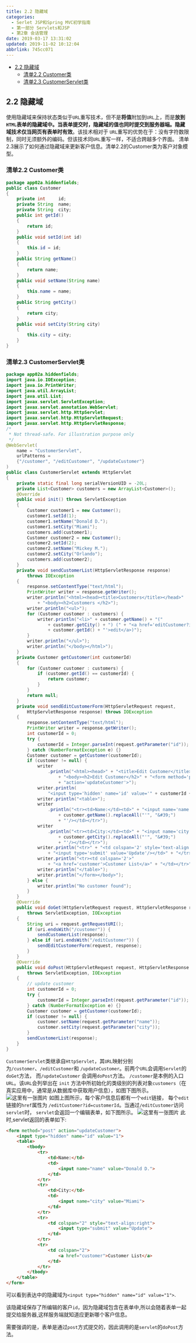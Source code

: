 ```yaml
---
title: 2.2 隐藏域
categories: 
  - Serlet JSP和Spring MVC初学指南
  - 第一部分 Servlets和JSP
  - 第2章 会话管理
date: 2019-03-17 13:31:02
updated: 2019-11-02 10:12:04
abbrlink: 745cc071
---
```

<div id='my_toc'>

- [2.2 隐藏域](/JavaReadingNotes/745cc071/#2-2-隐藏域)
    - [清单2.2 Customer类](/JavaReadingNotes/745cc071/#清单2-2-Customer类)
    - [清单2.3 CustomerServlet类](/JavaReadingNotes/745cc071/#清单2-3-CustomerServlet类)

</div>
<!--more-->
<script>if (navigator.platform.toLowerCase() == 'win32'){document.getElementById('my_toc').style.display = 'none';}</script>

<!--end-->
## 2.2 隐藏域 ##
使用隐藏域来保持状态类似于`URL`重写技术，但不是**将值**附加到`URL`上，而是**放到`HTML`表单的隐藏域中。当表单提交时，隐藏域的值也同时提交到服务器端。隐藏域技术仅当网页有表单时有效**。该技术相对于 `URL`重写的优势在于：没有字符数限制，同时无须额外的编码。但该技术同`URL`重写一样，不适合跨越多个界面。
清单2.3展示了如何通过隐藏域来更新客户信息。清单2.2的Customer类为客户对象模型。
### 清单2.2 Customer类 ###
```java
package app02a.hiddenfields;
public class Customer
{
	private int		id;
	private String	name;
	private String	city;
	public int getId()
	{
		return id;
	}
	public void setId(int id)
	{
		this.id = id;
	}
	public String getName()
	{
		return name;
	}
	public void setName(String name)
	{
		this.name = name;
	}
	public String getCity()
	{
		return city;
	}
	public void setCity(String city)
	{
		this.city = city;
	}
}
```
### 清单2.3 CustomerServlet类 ###
```java
package app02a.hiddenfields;
import java.io.IOException;
import java.io.PrintWriter;
import java.util.ArrayList;
import java.util.List;
import javax.servlet.ServletException;
import javax.servlet.annotation.WebServlet;
import javax.servlet.http.HttpServlet;
import javax.servlet.http.HttpServletRequest;
import javax.servlet.http.HttpServletResponse;
/*
 * Not thread-safe. For illustration purpose only
 */
@WebServlet(
	name = "CustomerServlet",
	urlPatterns =
	{"/customer", "/editCustomer", "/updateCustomer"}
)
public class CustomerServlet extends HttpServlet
{
	private static final long serialVersionUID = -20L;
	private List<Customer> customers = new ArrayList<Customer>();
	@Override
	public void init() throws ServletException
	{
		Customer customer1 = new Customer();
		customer1.setId(1);
		customer1.setName("Donald D.");
		customer1.setCity("Miami");
		customers.add(customer1);
		Customer customer2 = new Customer();
		customer2.setId(2);
		customer2.setName("Mickey M.");
		customer2.setCity("Orlando");
		customers.add(customer2);
	}
	private void sendCustomerList(HttpServletResponse response)
		throws IOException
	{
		response.setContentType("text/html");
		PrintWriter writer = response.getWriter();
		writer.println("<html><head><title>Customers</title></head>"
			+ "<body><h2>Customers </h2>");
		writer.println("<ul>");
		for (Customer customer : customers) {
			writer.println("<li>" + customer.getName() + "("
				+ customer.getCity() + ") (" + "<a href='editCustomer?id="
				+ customer.getId() + "'>edit</a>)");
		}
		writer.println("</ul>");
		writer.println("</body></html>");
	}
	private Customer getCustomer(int customerId)
	{
		for (Customer customer : customers) {
			if (customer.getId() == customerId) {
				return customer;
			}
		}
		return null;
	}
	private void sendEditCustomerForm(HttpServletRequest request,
		HttpServletResponse response) throws IOException
	{
		response.setContentType("text/html");
		PrintWriter writer = response.getWriter();
		int customerId = 0;
		try {
			customerId = Integer.parseInt(request.getParameter("id"));
		} catch (NumberFormatException e) {}
		Customer customer = getCustomer(customerId);
		if (customer != null) {
			writer
				.println("<html><head>" + "<title>Edit Customer</title></head>"
					+ "<body><h2>Edit Customer</h2>" + "<form method='post' "
					+ "action='updateCustomer'>");
			writer.println(
				"<input type='hidden' name='id' value='" + customerId + "'/>");
			writer.println("<table>");
			writer
				.println("<tr><td>Name:</td><td>" + "<input name='name' value='"
					+ customer.getName().replaceAll("'", "&#39;")
					+ "'/></td></tr>");
			writer
				.println("<tr><td>City:</td><td>" + "<input name='city' value='"
					+ customer.getCity().replaceAll("'", "&#39;")
					+ "'/></td></tr>");
			writer.println("<tr>" + "<td colspan='2' style='text-align:right'>"
				+ "<input type='submit' value='Update'/></td>" + "</tr>");
			writer.println("<tr><td colspan='2'>"
				+ "<a href='customer'>Customer List</a>" + "</td></tr>");
			writer.println("</table>");
			writer.println("</form></body>");
		} else {
			writer.println("No customer found");
		}
	}
	@Override
	public void doGet(HttpServletRequest request, HttpServletResponse response)
		throws ServletException, IOException
	{
		String uri = request.getRequestURI();
		if (uri.endsWith("/customer")) {
			sendCustomerList(response);
		} else if (uri.endsWith("/editCustomer")) {
			sendEditCustomerForm(request, response);
		}
	}
	@Override
	public void doPost(HttpServletRequest request, HttpServletResponse response)
		throws ServletException, IOException
	{
		// update customer
		int customerId = 0;
		try {
			customerId = Integer.parseInt(request.getParameter("id"));
		} catch (NumberFormatException e) {}
		Customer customer = getCustomer(customerId);
		if (customer != null) {
			customer.setName(request.getParameter("name"));
			customer.setCity(request.getParameter("city"));
		}
		sendCustomerList(response);
	}
}
```
`CustomerServlet`类继承自`HttpServlet`，其`URL`映射分别为`/customer`、`/editCustomer`和 `/updateCustomer`。前两个`URL`会调用`Servlet`的`doGet`方法， 而`/updateCustomer` 会调用`doPost`方法。
`/customer`是本例的入口`URL`。该`URL`会列举出在 `init` 方法中所初始化的类级别的列表对象`customers`（在 真实应用中，通常是从数据库中获取用户信息），如图下图所示。
![这里有一张图片](https://image-1257720033.cos.ap-shanghai.myqcloud.com/blog/readbooknote/ServlerJSPAndSpring%20MVCChuXueZhiNan/Chapter2/4.png)
如图上图所示，每个客户信息后都有一个`edit`链接， 每个`edit`链接的`href`属性为 `/editCustomer?id=customerId`。当通过`/editCustomer`访问`servlet`时， `servlet`会返回一个编辑表单，如下图所示。
![这里有一张图片](https://image-1257720033.cos.ap-shanghai.myqcloud.com/blog/readbooknote/ServlerJSPAndSpring%20MVCChuXueZhiNan/Chapter2/5.png)
此时,servlet返回的表单如下:
```html
<form method="post" action="updateCustomer">
    <input type="hidden" name="id" value="1">
    <table>
        <tbody>
            <tr>
                <td>Name:</td>
                <td>
                    <input name="name" value="Donald D.">
                </td>
            </tr>
            <tr>
                <td>City:</td>
                <td>
                    <input name="city" value="Miami">
                </td>
            </tr>
            <tr>
                <td colspan="2" style="text-align:right">
                    <input type="submit" value="Update">
                </td>
            </tr>
            <tr>
                <td colspan="2">
                    <a href="customer">Customer List</a>
                </td>
            </tr>
        </tbody>
    </table>
</form>
```
可以看到表达中的隐藏域为`<input type="hidden" name="id" value="1">`.

该隐藏域保存了所编辑的客户`id`，因为隐藏域包含在表单中,所以会随着表单一起提交给服务器,这样服务端就知道应更新哪个客户信息。

需要强调的是，表单是通过`post`方式提交的，因此调用的是`servlet`的`doPost`方法。

